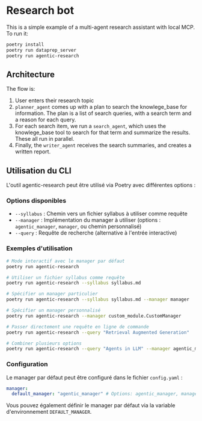 # Research bot

This is a simple example of a multi-agent research assistant with local MCP. To run it:

```bash
poetry install
poetry run dataprep_server
poetry run agentic-research
```

## Architecture

The flow is:

1. User enters their research topic
2. `planner_agent` comes up with a plan to search the knowlege_base for information. The plan is a list of search queries, with a search term and a reason for each query.
3. For each search item, we run a `search_agent`, which uses the knowlege_base tool to search for that term and summarize the results. These all run in parallel.
4. Finally, the `writer_agent` receives the search summaries, and creates a written report.

## Utilisation du CLI

L'outil agentic-research peut être utilisé via Poetry avec différentes options :

### Options disponibles

- `--syllabus` : Chemin vers un fichier syllabus à utiliser comme requête
- `--manager` : Implémentation du manager à utiliser (options : `agentic_manager`, `manager`, ou chemin personnalisé)
- `--query` : Requête de recherche (alternative à l'entrée interactive)

### Exemples d'utilisation

```bash
# Mode interactif avec le manager par défaut
poetry run agentic-research

# Utiliser un fichier syllabus comme requête
poetry run agentic-research --syllabus syllabus.md

# Spécifier un manager particulier
poetry run agentic-research --syllabus syllabus.md --manager manager

# Spécifier un manager personnalisé
poetry run agentic-research --manager custom_module.CustomManager

# Passer directement une requête en ligne de commande
poetry run agentic-research --query "Retrieval Augmented Generation"

# Combiner plusieurs options
poetry run agentic-research --query "Agents in LLM" --manager agentic_manager
```

### Configuration

Le manager par défaut peut être configuré dans le fichier `config.yaml` :

```yaml
manager:
  default_manager: "agentic_manager" # Options: agentic_manager, manager (simple example), DeepResearchManager, ou chemin.vers.ClasseManager
```

Vous pouvez également définir le manager par défaut via la variable d'environnement `DEFAULT_MANAGER`.
